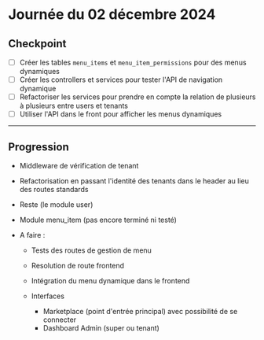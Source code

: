 # Journée du 02 décembre 2024

## Checkpoint

- [ ] Créer les tables `menu_items` et `menu_item_permissions` pour des menus dynamiques
- [ ] Créer les controllers et services pour tester l'API de navigation dynamique
- [ ] Refactoriser les services pour prendre en compte la relation de plusieurs à plusieurs entre users et tenants
- [ ] Utiliser l'API dans le front pour afficher les menus dynamiques

---

## Progression

- Middleware de vérification de tenant
- Refactorisation en passant l'identité des tenants dans le header au lieu des routes standards
- Reste (le module user)

- Module menu_item (pas encore terminé ni testé)


- A faire : 
  - Tests des routes de gestion de menu
  - Resolution de route frontend
  - Intégration du menu dynamique dans le frontend
  
  - Interfaces
    - Marketplace (point d'entrée principal) avec possibilité de se connecter
    - Dashboard Admin (super ou tenant)